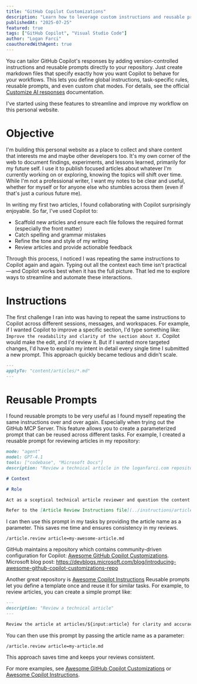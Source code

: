 ```yaml
---
title: "GitHub Copilot Customizations"
description: "Learn how to leverage custom instructions and reusable prompts when working with GitHub Copilot in Visual Studio Code."
publishedAt: "2025-07-25"
featured: true
tags: ["GitHub Copilot", "Visual Studio Code"]
author: "Logan Farci"
coauthoredWithAgent: true
---
```


You can tailor GitHub Copilot's responses by adding version-controlled instructions and reusable prompts directly to your repository. Just create markdown files that specify exactly how you want Copilot to behave for your workflows. This lets you define global instructions, task-specific rules, reusable prompts, and even custom chat modes. For details, see the official [Customize AI responses](https://code.visualstudio.com/docs/copilot/copilot-customization) documentation.

I've started using these features to streamline and improve my workflow on this personal website.

# Objective

I'm building this personal website as a place to collect and share content that interests me and maybe other developers too. It's my own corner of the web to document findings, experiments, and lessons learned, primarily for my future self. I use it to publish focused articles about whatever I'm currently working on or exploring, knowing the topics will shift over time. While I'm not a professional writer, I want my notes to be clear and useful, whether for myself or for anyone else who stumbles across them (even if that's just a curious future me).

In writing my first two articles, I found collaborating with Copilot surprisingly enjoyable. So far, I've used Copilot to:

-   Scaffold new articles and ensure each file follows the required format (especially the front matter)
-   Catch spelling and grammar mistakes
-   Refine the tone and style of my writing
-   Review articles and provide actionable feedback

Through this process, I noticed I was repeating the same instructions to Copilot again and again. Typing out all the context each time isn't practical—and Copilot works best when it has the full picture. That led me to explore ways to streamline and automate these interactions.

# Instructions

The first challenge I ran into was having to repeat the same instructions to Copilot across different sessions, messages, and workspaces. For example, if I wanted Copilot to improve a specific section, I'd type something like: `Improve the readability and clarity of the section about X.` Copilot would make the edit, and I'd review it. But if I wanted more targeted changes, I'd have to explain my intent in detail every single time I submitted a new prompt. This approach quickly became tedious and didn't scale.

```markdown
---
applyTo: "content/articles/*.md"
---
```

# Reusable Prompts

I found reusable prompts to be very useful as I found myself repeating the same instructions over and over again. Especially when trying out the GitHub MCP Server. This feature allows you to create a parameterized prompt that can be reused across different tasks. For example, I created a reusable prompt for reviewing articles in my repository:

```markdown
mode: "agent"
model: GPT-4.1
tools: ["codebase", "Microsoft Docs"]
description: "Review a technical article in the loganfarci.com repository"

# Context

# Role

Act as a sceptical technical article reviewer and question the content of the article submitted for review. Provide feedback on the article's content, structure, and clarity. If the article is well-written and informative, approve it. If it requires significant changes or does not meet the standards, reject it with specific reasons for rejection.

Refer to the [Article Review Instructions file](../instructions/articles.instructions.md) for all formatting, templates, and conventions.
```

I can then use this prompt in my tasks by providing the article name as a parameter. This saves me time and ensures consistency in my reviews.

```
/article.review article=my-awesome-article.md
```

GitHub maintains a repository which contains community-driven configuration for Copilot: [Awesome GitHub Copilot Customizations](https://github.com/github/awesome-copilot). Microsoft blog post: https://devblogs.microsoft.com/blog/introducing-awesome-github-copilot-customizations-repo

Another great repository is [Awesome Copilot Instructions](https://github.com/Code-and-Sorts/awesome-copilot-instructions)
Reusable prompts let you define a template once and reuse it for similar tasks. For example, to review articles, you can create a simple prompt like:

```markdown
---
description: "Review a technical article"
---

Review the article at articles/${input:article} for clarity and accuracy.
```

You can then use this prompt by passing the article name as a parameter:

```
/article.review article=my-article.md
```

This approach saves time and keeps your reviews consistent.

For more examples, see [Awesome GitHub Copilot Customizations](https://github.com/github/awesome-copilot) or [Awesome Copilot Instructions](https://github.com/Code-and-Sorts/awesome-copilot-instructions).
